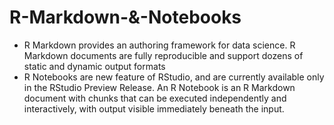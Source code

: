 # R-Markdown-&-Notebooks
- R Markdown provides an authoring framework for data science.
  R Markdown documents are fully reproducible and support dozens of static and dynamic output formats
- R Notebooks are new feature of RStudio, and are currently available only in the RStudio Preview Release.
  An R Notebook is an R Markdown document with chunks that can be executed independently and interactively, with output visible   immediately beneath the input.

